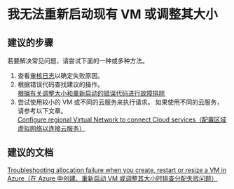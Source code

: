 <properties 
    pageTitle="I can't restart or resize an existing VM" 
    description="我无法重新启动现有 VM 或调整其大小" 
    service="microsoft.compute"
    resource="virtualmachines"
    authors="kasparks"
    displayOrder="5"
    selfHelpType="resource"
    supportTopicIds=""
    resourceTags="windows, linux, windowsSQL, redhat"   
    productPesIds=""
    cloudEnvironments="public" 
/>


# 我无法重新启动现有 VM 或调整其大小

## **建议的步骤**
若要解决常见问题，请尝试下面的一种或多种方法。

1. 查看[审核日志](data-blade:Microsoft_Azure_Insights.AzureDiagnosticsBladeWithParameter)以确定失败原因。
2. 根据错误代码查找建议的操作。 <br>
[根据有关调整大小和重新启动的错误代码进行故障排除](https://azure.microsoft.com/documentation/articles/virtual-machines-allocation-failure/#error-string-lookup)
3. 尝试使用较小的 VM 或不同的云服务来执行请求。 如果使用不同的云服务，请参考以下文章。 <br>
[Configure regional Virtual Network to connect Cloud services（配置区域虚拟网络以连接云服务）](https://azure.microsoft.com/blog/vnet-to-vnet-connecting-virtual-networks-in-azure-across-different-regions/)

## **建议的文档**
[Troubleshooting allocation failure when you create, restart or resize a VM in Azure（在 Azure 中创建、重新启动 VM 或调整其大小时排查分配失败问题）](https://azure.microsoft.com/documentation/articles/virtual-machines-allocation-failure/)


<!--HONumber=Sep16_HO3-->


